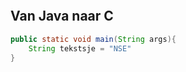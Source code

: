 ```toc
```

## Van Java naar C

```java
public static void main(String args){
	String tekstsje = "NSE"
}
```

```c++

```